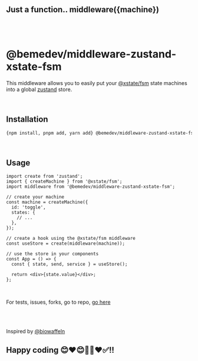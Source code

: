 ## Just a function.. middleware({machine})

<br/>
<br/>

# @bemedev/middleware-zustand-xstate-fsm

This middleware allows you to easily put your
[@xstate/fsm](https://www.npmjs.com/package/@xstate/fsm) state machines
into a global [zustand](https://www.npmjs.com/package/zustand) store.

<br/>

## Installation

```sh
{npm install, pnpm add, yarn add} @bemedev/middleware-zustand-xstate-fsm zustand xstate
```

<br/>

## Usage

```tsx
import create from 'zustand';
import { createMachine } from '@xstate/fsm';
import middleware from '@bemedev/middleware-zustand-xstate-fsm';

// create your machine
const machine = createMachine({
  id: 'toggle',
  states: {
    // ...
  },
});

// create a hook using the @xstate/fsm middleware
const useStore = create(middleware(machine));

// use the store in your components
const App = () => {
  const { state, send, service } = useStore();

  return <div>{state.value}</div>;
};
```

<br/>

For tests, issues, forks, go to repo,
[go here](https://github.com/chlbri/middleware-zustand-xstate-fsm.git)

<br/>
<br/>

Inspired by
[@biowaffeln](https://www.npmjs.com/package/zustand-middleware-xstate)

## Happy coding 😊❤️😊👨‍💻❤️✅!!
